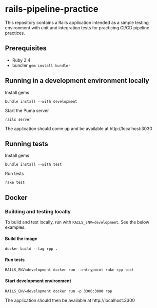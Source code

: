 # rails-pipeline-practice

This repository contains a Rails application intended as a simple testing environment with unit and integration tests for practicing CI/CD pipeline practices.

## Prerequisites

- Ruby 2.4
- bundler `gem install bundler`

## Running in a development environment locally

Install gems

```
bundle install --with development
```

Start the Puma server

```
rails server
```

The application should come up and be available at http://localhost:3030

## Running tests

Install gems

```
bundle install --with test
```

Run tests

```
rake test
```

## Docker

### Building and testing locally

To build and test locally, run with `RAILS_ENV=development`. See the below examples.

#### Build the image

```
docker build --tag rpp .
```

#### Run tests

```
RAILS_ENV=development docker run --entrypoint rake rpp test
```

#### Start development environment

```
RAILS_ENV=development docker run -p 3300:3000 rpp
```

The application should then be available at http://localhost:3300
